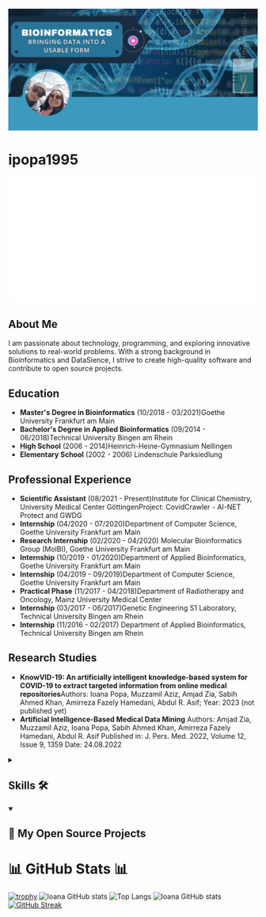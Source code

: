 
![IOANA](bio_new.gif)

# ipopa1995
![Ioana](animaited.svg)


## About Me
I am passionate about technology, programming, and exploring innovative solutions to real-world problems. With a strong background in Bioinformatics and DataSience,
I strive to create high-quality software and contribute to open source projects.

## Education
- **Master's Degree in Bioinformatics** (10/2018 - 03/2021)Goethe University Frankfurt am Main
- **Bachelor's Degree in Applied Bioinformatics** (09/2014 - 06/2018)Technical University Bingen am Rhein
- **High School** (2006 - 2014)Heinrich-Heine-Gymnasium Nellingen
- **Elementary School** (2002 - 2006)
  Lindenschule Parksiedlung

## Professional Experience
- **Scientific Assistant** (08/2021 - Present)Institute for Clinical Chemistry, University Medical Center GöttingenProject: CovidCrawler - AI-NET Protect and GWDG
- **Internship** (04/2020 - 07/2020)Department of Computer Science, Goethe University Frankfurt am Main
- **Research Internship** (02/2020 - 04/2020) Molecular Bioinformatics Group (MolBI), Goethe University Frankfurt am Main
- **Internship** (10/2019 - 01/2020)Department of Applied Bioinformatics, Goethe University Frankfurt am Main
- **Internship** (04/2019 - 09/2019)Department of Computer Science, Goethe University Frankfurt am Main
- **Practical Phase** (11/2017 - 04/2018)Department of Radiotherapy and Oncology, Mainz University Medical Center
- **Internship** (03/2017 - 06/2017)Genetic Engineering S1 Laboratory, Technical University Bingen am Rhein
- **Internship** (11/2016 - 02/2017)
  Department of Applied Bioinformatics, Technical University Bingen am Rhein

## Research Studies
- **KnowVID-19: An artificially intelligent knowledge-based system for COVID-19 to extract targeted information from online medical repositories**Authors: Ioana Popa, Muzzamil Aziz, Amjad Zia, Sabih Ahmed Khan, Amirreza Fazely Hamedani, Abdul R. Asif; Year: 2023 (not published yet)
- **Artificial Intelligence-Based Medical Data Mining**
  Authors: Amjad Zia, Muzzamil Aziz, Ioana Popa, Sabih Ahmed Khan, Amirreza Fazely Hamedani, Abdul R. Asif
  Published in: J. Pers. Med. 2022, Volume 12, Issue 9, 1359
  Date: 24.08.2022

<details>
  <summary> <h2> Skills 🛠️ </h2> </summary>
  
__________________________________________________________________________________________________________________________________________________________

  
### Languages
[![English](https://img.shields.io/badge/English-Blue?style=for-the-badge&logo=google-translate&color=2B57AC&logoColor=white)](https://en.wikipedia.org/wiki/English_language)
[![German](https://img.shields.io/badge/German-Black?style=for-the-badge&logo=google-translate&color=000000&logoColor=white)](https://en.wikipedia.org/wiki/German_language)
[![Romanian](https://img.shields.io/badge/Romanian-🇷🇴%20Red?style=for-the-badge&logo=google-translate&color=002B7F&logoColor=white)](https://en.wikipedia.org/wiki/Romanian_language)


### Programming Languages 👨‍💻
![Scratch](https://img.shields.io/badge/Scratch-4D97FF?style=for-the-badge&logo=Scratch&logoColor=white)
![Jupyter](https://img.shields.io/badge/Jupyter-F37626.svg?&style=for-the-badge&logo=Jupyter&logoColor=white)
![Python](https://img.shields.io/badge/Python-FFD43B?style=for-the-badge&logo=python&logoColor=blue)
![R](https://img.shields.io/badge/R-276DC3?style=for-the-badge&logo=r&logoColor=white)
![Latex](https://img.shields.io/badge/LaTeX-47A141?style=for-the-badge&logo=LaTeX&logoColor=white)
![C++](https://img.shields.io/badge/C%2B%2B-00599C?style=for-the-badge&logo=c%2B%2B&logoColor=white)

### Web Technologies 👨‍💻
![HTML](https://img.shields.io/badge/HTML5-E34F26?style=for-the-badge&logo=html5&logoColor=white)
![CSS](https://img.shields.io/badge/CSS3-1572B6?style=for-the-badge&logo=css3&logoColor=white)
![JSON](https://img.shields.io/badge/json-5E5C5C?style=for-the-badge&logo=json&logoColor=white)
![JavaSript](https://img.shields.io/badge/JavaScript-323330?style=for-the-badge&logo=javascript&logoColor=F7DF1E)

### Databases 🗄️
![MySQL](https://img.shields.io/badge/MySQL-005C84?style=for-the-badge&logo=mysql&logoColor=white)
![SQLIGHTE](https://img.shields.io/badge/SQLite-07405E?style=for-the-badge&logo=sqlite&logoColor=white)

### Libraries and Frameworks 🧰
![Pandas](https://img.shields.io/badge/C%2B%2B-00599C?style=for-the-badge&logo=c%2B%2B&logoColor=white)
![Numpy](https://img.shields.io/badge/Numpy-777BB4?style=for-the-badge&logo=numpy&logoColor=white)
![Plotly](https://img.shields.io/badge/Plotly-239120?style=for-the-badge&logo=plotly&logoColor=white)
![Selenium](https://img.shields.io/badge/Selenium-43B02A?style=for-the-badge&logo=Selenium&logoColor=white)
![Flask](https://img.shields.io/badge/Flask-000000.svg?logo=flask&logoColor=white&style=for-the-badge&labelColor=black&labelWidth=110&logoWidth=40)

### Tools 💻
![Anaconda](https://img.shields.io/badge/conda-342B029.svg?&style=for-the-badge&logo=anaconda&logoColor=white)
![VSCODE](https://img.shields.io/badge/VSCode-0078D4?style=for-the-badge&logo=visual%20studio%20code&logoColor=white)
[![Google Colab](https://img.shields.io/badge/Google%20Colab%20Badge-Blue?logo=google-colab&color=F9E79F&style=for-the-badge&logoHeight=23&labelWidth=125)](https://colab.research.google.com/)


### Operating Systems
![Ubuntu](https://img.shields.io/badge/Ubuntu-E95420?style=for-the-badge&logo=ubuntu&logoColor=white)
![Windows](https://img.shields.io/badge/Windows-0078D6?style=for-the-badge&logo=windows&logoColor=white)

### Prototyping Platform
![Rasberry](https://img.shields.io/badge/Raspberry%20Pi-A22846?style=for-the-badge&logo=Raspberry%20Pi&logoColor=white)

### Office 💻
![Microsoft Excel](https://img.shields.io/badge/Microsoft_Excel-217346?style=for-the-badge&logo=microsoft-excel&logoColor=white)
![Microsoft PowerPoint](https://img.shields.io/badge/Microsoft_PowerPoint-B7472A?style=for-the-badge&logo=microsoft-powerpoint&logoColor=white)
![Microsoft Word](https://img.shields.io/badge/Microsoft_Word-2B579A?style=for-the-badge&logo=microsoft-word&logoColor=white)
</details>

<details open> 
  <summary><h2>📕 My Open Source Projects </h2></summary>

</details>


# 📊 GitHub Stats 📊

[![trophy](https://github-profile-trophy.vercel.app/?username=ipopa1995)](https://github.com/ipopa1995/github-profile-trophy)
![Ioana GitHub stats](https://github-readme-stats.vercel.app/api?username=ipopa1995&show_icons=true&theme=radical)
![Top Langs](https://github-readme-stats.vercel.app/api/top-langs/?username=ipopa1995&size_weight=0.5&count_weight=0.5&show_icons=true&theme=radical)
![Ioana GitHub stats](https://github-profile-summary-cards.vercel.app/api/cards/profile-details?username=ipopa1995&theme=radical)
[![GitHub Streak](https://streak-stats.demolab.com?user=ipopa1995&theme=radical&hide_border=true&border_radius=5)](https://git.io/streak-stats)
